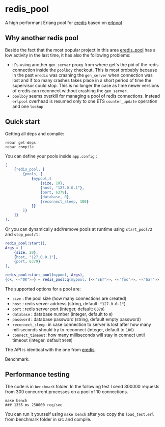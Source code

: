 redis_pool
================

A high performant Erlang pool for [eredis][1] based on [erlpool][2] 

Why another redis pool
------------------

Beside the fact that the most popular project in this area [eredis_pool][3] has a low activity in the last time, it has also the following problems:
  
- it's using another `gen_server` proxy from where get's the pid of the redis connection inside the `poolboy` checkout. This is
most probably because in the past `eredis` was crashing the `gen_server` when connection was lost and if too many crashes takes place
in a short period of time the supervisor could stop. This is no longer the case as time newer versions of eredis can reconnect without
crashing the `gen_server`.
- `poolboy` seems overkill for managing a pool of redis connections. Instead `erlpool` overhead is resumed only to one ETS `counter_update` operation and one `lookup`   


Quick start
-----------

Getting all deps and compile:

```
rebar get-deps
rebar compile
```

You can define your pools inside `app.config` :

```erlang
[
    {redis_pool, [
        {pools, [
            {mypool,[
                {size, 10},
                {host, "127.0.0.1"},
                {port, 6379},
                {database, 0},
                {reconnect_sleep, 100}
            ]}
        ]}
    ]}
].
```

Or you can dynamically add/remove pools at runtime using `start_pool/2` and `stop_pool/1` :


```erlang 
redis_pool:start(),
Args = [
    {size, 20},
    {host, "127.0.0.1"},
    {port, 6379}
],

redis_pool:start_pool(mypool, Args),
{ok, <<"OK">>} = redis_pool:q(mypool, [<<"SET">>, <<"foo">>, <<"bar">>]).
```

The supported options for a pool are:

- `size` : the pool size (how many connections are created)
- `host` : redis server address (string, default: `"127.0.0.1"`)
- `port` : redis server port (integer, default: `6379`)
- `database` : database number (integer, default to `0`)
- `password` : database password (string, default empty password)
- `reconnect_sleep`: in case connection to server is lost after how many milliseconds should try to reconnect (integer, default to `100`)
- `connect_timeout`: how many milliseconds will stay in connect until timeout (integer, default `5000`)

The API is identical with the one from [eredis][1].

Benchmark:

Performance testing
-----------

The code is in `benchmark` folder. In the following test I send 300000 requests from 300 concurrent processes on a pool of 10 connections.

```
make bench
### 1355 ms 250000 req/sec  
```

You can run it yourself using `make bench` after you copy the `load_test.erl` from benchmark folder in src and compile. 

[1]:https://github.com/wooga/eredis
[2]:https://github.com/silviucpp/erlpool
[3]:https://github.com/hiroeorz/eredis_pool
